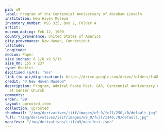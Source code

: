 ```yaml
---
pid: u9
label: Program of the Centennial Anniversary of Abraham Lincoln
institution: New Haven Museum
inventory_number: MSS 325, Box 2, Folder A
artist:
museum_dating: Feb 12, 1909
country_provenance: United States of America
city_provenance: New Haven, Connecticut
latitude:
longitude:
medium: Paper
size_inches: 6 1/8 x9 5/16
size_mm: 155 x 237
type: Booklet
digitised (y/n): 'Yes'
link (to pic/digitisation): https://drive.google.com/drive/folders/1uGhdY3McV104ckyrTUO_WCwga9-PDAnq?usp=sharing
credit: "© New Haven Museum"
description: Program, Admiral Foote Post, GAR, Centennial Anniversary of Abraham Lincoln
  at Center Church
comments:
order: '09'
layout: uprooted_item
collection: uprooted
thumbnail: "/img/derivatives/iiif/images/u9_0/full/250,/0/default.jpg"
full: "/img/derivatives/iiif/images/u9_0/full/1140,/0/default.jpg"
manifest: "/img/derivatives/iiif/u9/manifest.json"
---
```

